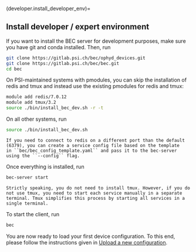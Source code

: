 (developer.install_developer_env)=
## Install developer / expert environment



If you want to install the BEC server for development purposes, make sure you have git and conda installed. Then, run


```bash
git clone https://gitlab.psi.ch/bec/ophyd_devices.git
git clone https://gitlab.psi.ch/bec/bec.git
cd bec
```

On PSI-maintained systems with pmodules, you can skip the installation of redis and tmux and instead use the existing pmodules for redis and tmux:

```bash
module add redis/7.0.12
module add tmux/3.2
source ./bin/install_bec_dev.sh -r -t
```
On all other systems, run

```bash
source ./bin/install_bec_dev.sh
```

```{tip}
If you need to connect to redis on a different port than the default (6379), you can create a service config file based on the template
in ``bec/bec_config_template.yaml`` and pass it to the bec-server using the ``--config`` flag.
```

Once everything is installed, run

```bash
bec-server start
```

```{note}
Strictly speaking, you do not need to install tmux. However, if you do not use tmux, you need to start each service manually in a separate terminal. Tmux simplifies this process by starting all services in a single terminal.
```

To start the client, run

```bash
bec
```

You are now ready to load your first device configuration. To this end, please follow the instructions given in [Upload a new configuration](#upload_configuration).